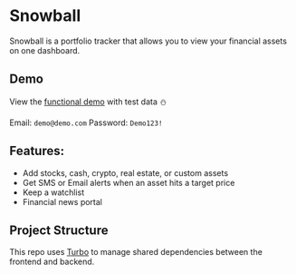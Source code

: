 # Snowball

Snowball is a portfolio tracker that allows you to view your financial assets on one dashboard.

## Demo

View the [functional demo](https://snowballtracker.io) with test data ⛄️

Email: `demo@demo.com`
Password: `Demo123!`

## Features:

- Add stocks, cash, crypto, real estate, or custom assets
- Get SMS or Email alerts when an asset hits a target price
- Keep a watchlist
- Financial news portal

## Project Structure

This repo uses [Turbo](https://turbo.build/) to manage shared dependencies between the frontend and backend.
